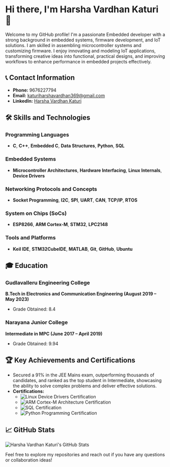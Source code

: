 # Hi there, I'm Harsha Vardhan Katuri 👋

Welcome to my GitHub profile! I'm a passionate Embedded developer with a strong background in embedded systems, firmware development, and IoT solutions. I am skilled in assembling microcontroller systems and customizing firmware. I enjoy innovating and modeling IoT applications, transforming creative ideas into functional, practical designs, and improving workflows to enhance performance in embedded projects effectively.

## 📞 Contact Information
- **Phone:** 9676227794
- **Email:** [katuriharshavardhan369@gmail.com](mailto:katuriharshavardhan369@gmail.com)
- **LinkedIn:** [Harsha Vardhan Katuri](https://www.linkedin.com/in/harsha-vardhan-katuri-772166256/)

## 🛠️ Skills and Technologies
### Programming Languages
- **C**, **C++**, **Embedded C**, **Data Structures**, **Python**, **SQL**
### Embedded Systems
- **Microcontroller Architectures**, **Hardware Interfacing**, **Linux Internals**, **Device Drivers**
### Networking Protocols and Concepts
- **Socket Programming**, **I2C**, **SPI**, **UART**, **CAN**, **TCP/IP**, **RTOS**
### System on Chips (SoCs)
- **ESP8266**, **ARM Cortex-M**, **STM32**, **LPC2148**
### Tools and Platforms
- **Keil IDE**, **STM32CubeIDE**, **MATLAB**, **Git**, **GitHub**, **Ubuntu**

## 🎓 Education
### Gudlavalleru Engineering College
**B.Tech in Electronics and Communication Engineering (August 2019 – May 2023)**
- Grade Obtained: 8.4

### Narayana Junior College
**Intermediate in MPC (June 2017 – April 2019)**
- Grade Obtained: 9.94

## 🏆 Key Achievements and Certifications

- Secured a 91% in the JEE Mains exam, outperforming thousands of candidates, and ranked as the top student in Intermediate, showcasing the ability to solve complex problems and deliver effective solutions.
- **Certifications:**
  - ![Linux Device Drivers Certification](https://engineers.inpyjama.com/learn/certificate/10217518-196174)
  - ![ARM Cortex-M Architecture Certification](https://engineers.inpyjama.com/learn/certificate/10217518-195277)
  - ![SQL Certification](https://courses.cognitiveclass.ai/certificates/2d803d1a3e374146b6a579b791c04fe0)
  - ![Python Programming Certification](https://courses.cognitiveclass.ai/certificates/ff744a4f960545bab835641ae193310f)

## 📈 GitHub Stats
![Harsha Vardhan Katuri's GitHub Stats](https://github-readme-stats.vercel.app/api?username=Harsha-vardhan-katuri&show_icons=true&theme=radical)

Feel free to explore my repositories and reach out if you have any questions or collaboration ideas!
